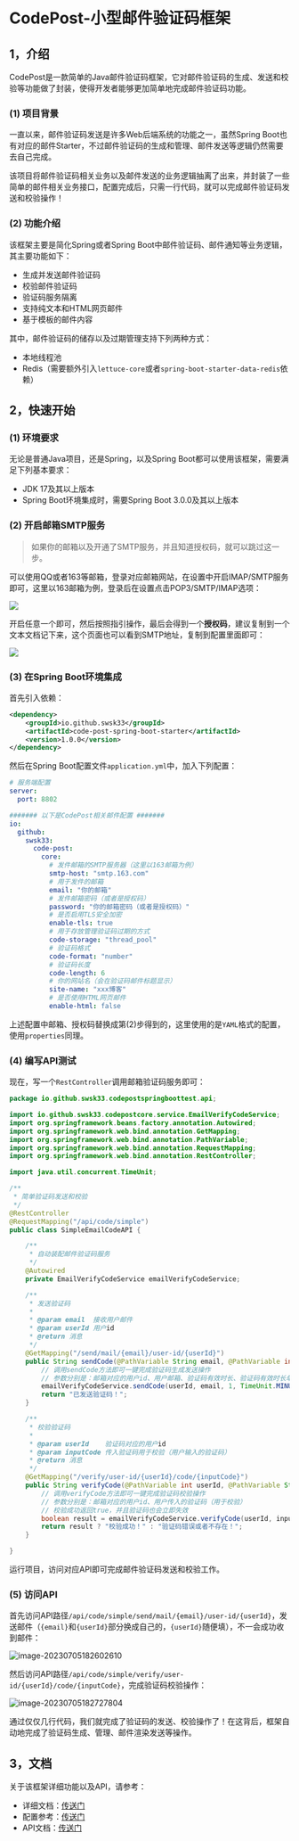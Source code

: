 # CodePost-小型邮件验证码框架

## 1，介绍
CodePost是一款简单的Java邮件验证码框架，它对邮件验证码的生成、发送和校验等功能做了封装，使得开发者能够更加简单地完成邮件验证码功能。

### (1) 项目背景

一直以来，邮件验证码发送是许多Web后端系统的功能之一，虽然Spring Boot也有对应的邮件Starter，不过邮件验证码的生成和管理、邮件发送等逻辑仍然需要去自己完成。

该项目将邮件验证码相关业务以及邮件发送的业务逻辑抽离了出来，并封装了一些简单的邮件相关业务接口，配置完成后，只需一行代码，就可以完成邮件验证码发送和校验操作！

### (2) 功能介绍

该框架主要是简化Spring或者Spring Boot中邮件验证码、邮件通知等业务逻辑，其主要功能如下：

- 生成并发送邮件验证码
- 校验邮件验证码
- 验证码服务隔离
- 支持纯文本和HTML网页邮件
- 基于模板的邮件内容

其中，邮件验证码的储存以及过期管理支持下列两种方式：

- 本地线程池
- Redis（需要额外引入`lettuce-core`或者`spring-boot-starter-data-redis`依赖）

## 2，快速开始

### (1) 环境要求

无论是普通Java项目，还是Spring，以及Spring Boot都可以使用该框架，需要满足下列基本要求：

- JDK 17及其以上版本
- Spring Boot环境集成时，需要Spring Boot 3.0.0及其以上版本

### (2) 开启邮箱SMTP服务

> 如果你的邮箱以及开通了SMTP服务，并且知道授权码，就可以跳过这一步。

可以使用QQ或者163等邮箱，登录对应邮箱网站，在设置中开启IMAP/SMTP服务即可，这里以163邮箱为例，登录后在设置点击POP3/SMTP/IMAP选项：

![](https://p6-juejin.byteimg.com/tos-cn-i-k3u1fbpfcp/3b0b8af4c4844c5285d687c69ceeb637~tplv-k3u1fbpfcp-zoom-in-crop-mark:4536:0:0:0.awebp)

开启任意一个即可，然后按照指引操作，最后会得到一个**授权码**，建议复制到一个文本文档记下来，这个页面也可以看到SMTP地址，复制到配置里面即可：

![](https://p6-juejin.byteimg.com/tos-cn-i-k3u1fbpfcp/137c06c1a51d41afa26e5837436a6a0e~tplv-k3u1fbpfcp-zoom-in-crop-mark:4536:0:0:0.awebp)

### (3) 在Spring Boot环境集成

首先引入依赖：

```xml
<dependency>
	<groupId>io.github.swsk33</groupId>
	<artifactId>code-post-spring-boot-starter</artifactId>
	<version>1.0.0</version>
</dependency>
```

然后在Spring Boot配置文件`application.yml`中，加入下列配置：

```yaml
# 服务端配置
server:
  port: 8802

####### 以下是CodePost相关邮件配置 #######
io:
  github:
    swsk33:
      code-post:
        core:
          # 发件邮箱的SMTP服务器（这里以163邮箱为例）
          smtp-host: "smtp.163.com"
          # 用于发件的邮箱
          email: "你的邮箱"
          # 发件邮箱密码（或者是授权码）
          password: "你的邮箱密码（或者是授权码）"
          # 是否启用TLS安全加密
          enable-tls: true
          # 用于存放管理验证码过期的方式
          code-storage: "thread_pool"
          # 验证码格式
          code-format: "number"
          # 验证码长度
          code-length: 6
          # 你的网站名（会在验证码邮件标题显示）
          site-name: "xxx博客"
          # 是否使用HTML网页邮件
          enable-html: false
```

上述配置中邮箱、授权码替换成第(2)步得到的，这里使用的是`YAML`格式的配置，使用`properties`同理。

### (4) 编写API测试

现在，写一个`RestController`调用邮箱验证码服务即可：

```java
package io.github.swsk33.codepostspringboottest.api;

import io.github.swsk33.codepostcore.service.EmailVerifyCodeService;
import org.springframework.beans.factory.annotation.Autowired;
import org.springframework.web.bind.annotation.GetMapping;
import org.springframework.web.bind.annotation.PathVariable;
import org.springframework.web.bind.annotation.RequestMapping;
import org.springframework.web.bind.annotation.RestController;

import java.util.concurrent.TimeUnit;

/**
 * 简单验证码发送和校验
 */
@RestController
@RequestMapping("/api/code/simple")
public class SimpleEmailCodeAPI {

	/**
	 * 自动装配邮件验证码服务
	 */
	@Autowired
	private EmailVerifyCodeService emailVerifyCodeService;

	/**
	 * 发送验证码
	 *
	 * @param email  接收用户邮件
	 * @param userId 用户id
	 * @return 消息
	 */
	@GetMapping("/send/mail/{email}/user-id/{userId}")
	public String sendCode(@PathVariable String email, @PathVariable int userId) {
		// 调用sendCode方法即可一键完成验证码生成发送操作
		// 参数分别是：邮箱对应的用户id、用户邮箱、验证码有效时长、验证码有效时长单位
		emailVerifyCodeService.sendCode(userId, email, 1, TimeUnit.MINUTES);
		return "已发送验证码！";
	}

	/**
	 * 校验验证码
	 *
	 * @param userId    验证码对应的用户id
	 * @param inputCode 传入验证码用于校验（用户输入的验证码）
	 * @return 消息
	 */
	@GetMapping("/verify/user-id/{userId}/code/{inputCode}")
	public String verifyCode(@PathVariable int userId, @PathVariable String inputCode) {
		// 调用verifyCode方法即可一键完成验证码校验操作
		// 参数分别是：邮箱对应的用户id、用户传入的验证码（用于校验）
		// 校验成功返回true，并且验证码也会立即失效
		boolean result = emailVerifyCodeService.verifyCode(userId, inputCode);
		return result ? "校验成功！" : "验证码错误或者不存在！";
	}

}
```

运行项目，访问对应API即可完成邮件验证码发送和校验工作。

### (5) 访问API

首先访问API路径`/api/code/simple/send/mail/{email}/user-id/{userId}`，发送邮件（`{email}`和`{userId}`部分换成自己的，`{userId}`随便填），不一会成功收到邮件：

![image-20230705182602610](https://swsk33-note.oss-cn-shanghai.aliyuncs.com/undefinedimage-20230705182602610.png)

然后访问API路径`/api/code/simple/verify/user-id/{userId}/code/{inputCode}`，完成验证码校验操作：

![image-20230705182727804](https://swsk33-note.oss-cn-shanghai.aliyuncs.com/undefinedimage-20230705182727804.png)

通过仅仅几行代码，我们就完成了验证码的发送、校验操作了！在这背后，框架自动地完成了验证码生成、管理、邮件渲染发送等操作。

## 3，文档

关于该框架详细功能以及API，请参考：

- 详细文档：[传送门](./code-post-doc/主要文档.md)
- 配置参考：[传送门](./code-post-doc/配置参考.md)
- API文档：[传送门](https://apidoc.gitee.com/swsk33/code-post/)